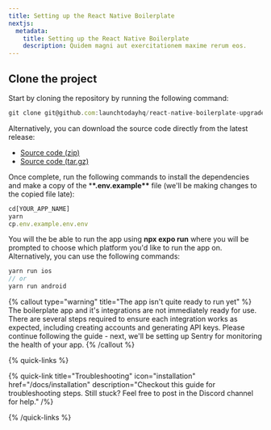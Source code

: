 ```yaml
---
title: Setting up the React Native Boilerplate
nextjs:
  metadata:
    title: Setting up the React Native Boilerplate
    description: Quidem magni aut exercitationem maxime rerum eos.
---
```


## Clone the project

Start by cloning the repository by running the following command:

```js
git clone git@github.com:launchtodayhq/react-native-boilerplate-upgraded.git [YOUR_APP_NAME]
```

Alternatively, you can download the source code directly from the latest release:

- [Source code (zip)](https://github.com/launchtodayhq/react-native-boilerplate-upgraded/archive/refs/tags/2.0.1.zip)
- [Source code (tar.gz)](https://github.com/launchtodayhq/react-native-boilerplate-upgraded/archive/refs/tags/2.0.1.tar.gz)

Once complete, run the following commands to install the dependencies and make a copy of the \***\*.env.example\*\*** file (we'll be making changes to the copied file late):

```js
cd[YOUR_APP_NAME]
yarn
cp.env.example.env.env
```

You will the be able to run the app using **npx expo run** where you will be prompted to choose which platform you'd like to run the app on. Alternatively, you can use the following commands:

```js
yarn run ios
// or
yarn run android
```

{% callout type="warning" title="The app isn't quite ready to run yet" %}
The boilerplate app and it's integrations are not immediately ready for use. There are several steps
required to ensure each integration works as expected, including creating accounts and generating API keys. Please continue following the guide - next, we'll be setting up Sentry for monitoring the health of your app.
{% /callout %}

{% quick-links %}

{% quick-link title="Troubleshooting" icon="installation" href="/docs/installation" description="Checkout this guide for troubleshooting steps. Still stuck? Feel free to post in the Discord channel for help." /%}

{% /quick-links %}
